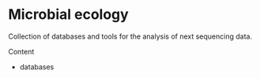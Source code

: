 # Microbial ecology
Collection of databases and tools for the analysis of next sequencing data.

Content
* databases
